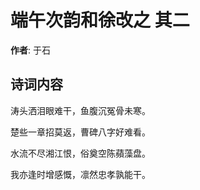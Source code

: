 # 端午次韵和徐改之  其二

**作者**: 于石

## 诗词内容

涛头洒泪眼难干，鱼腹沉冤骨未寒。

楚些一章招莫返，曹碑八字好难看。

水流不尽湘江恨，俗奠空陈蘋藻盘。

我亦逢时增感慨，凛然忠孝孰能干。

